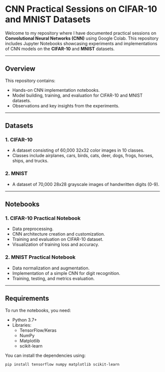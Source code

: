 # CNN Practical Sessions on CIFAR-10 and MNIST Datasets

Welcome to my repository where I have documented practical sessions on **Convolutional Neural Networks (CNN)** using Google Colab. This repository includes Jupyter Notebooks showcasing experiments and implementations of CNN models on the **CIFAR-10** and **MNIST** datasets.

---

## Overview

This repository contains:
- Hands-on CNN implementation notebooks.
- Model building, training, and evaluation for CIFAR-10 and MNIST datasets.
- Observations and key insights from the experiments.

---

## Datasets

### 1. CIFAR-10
- A dataset consisting of 60,000 32x32 color images in 10 classes.
- Classes include airplanes, cars, birds, cats, deer, dogs, frogs, horses, ships, and trucks.

### 2. MNIST
- A dataset of 70,000 28x28 grayscale images of handwritten digits (0-9).

---

## Notebooks

### 1. **CIFAR-10 Practical Notebook**
- Data preprocessing.
- CNN architecture creation and customization.
- Training and evaluation on CIFAR-10 dataset.
- Visualization of training loss and accuracy.

### 2. **MNIST Practical Notebook**
- Data normalization and augmentation.
- Implementation of a simple CNN for digit recognition.
- Training, testing, and metrics evaluation.

---

## Requirements

To run the notebooks, you need:
- Python 3.7+
- Libraries:
  - TensorFlow/Keras
  - NumPy
  - Matplotlib
  - scikit-learn

You can install the dependencies using:
```bash
pip install tensorflow numpy matplotlib scikit-learn
